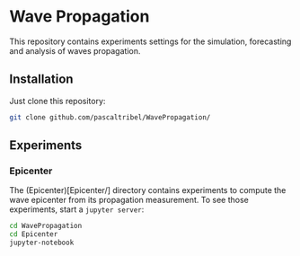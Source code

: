 # Wave Propagation
This repository contains experiments settings for the simulation, forecasting and analysis of waves propagation.

## Installation
Just clone this repository:

```bash
git clone github.com/pascaltribel/WavePropagation/
```

## Experiments
### Epicenter
The (Epicenter)[Epicenter/] directory contains experiments to compute the wave epicenter from its propagation measurement. To see those experiments, start a `jupyter server`:

```bash
cd WavePropagation
cd Epicenter
jupyter-notebook
```
